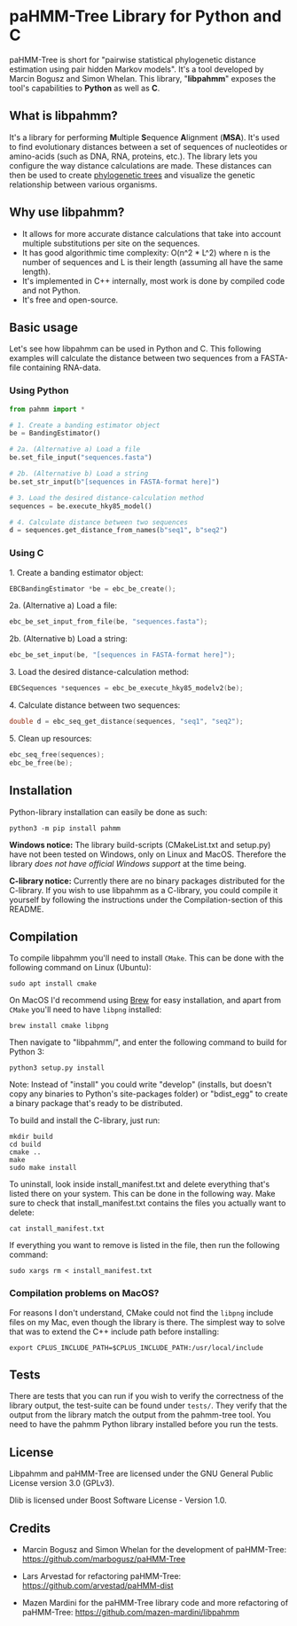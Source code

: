 # paHMM-Tree Library for Python and C
paHMM-Tree is short for "pairwise statistical phylogenetic distance estimation 
using pair hidden Markov models". It's a tool developed by Marcin Bogusz and Simon Whelan.
This library, "**libpahmm**" exposes the tool's capabilities to **Python** as well as **C**.

## What is libpahmm?
It's a library for performing **M**ultiple **S**equence **A**lignment (**MSA**). It's used to 
find evolutionary distances between a set of sequences of nucleotides or amino-acids 
(such as DNA, RNA, proteins, etc.). 
The library lets you configure the way distance calculations are made. These distances can 
then be used to create [phylogenetic trees](https://en.wikipedia.org/wiki/Phylogenetic_tree) 
and visualize the genetic relationship between various organisms.

## Why use libpahmm?
- It allows for more accurate distance calculations that take into account multiple substitutions 
per site on the sequences.
- It has good algorithmic time complexity: O(n^2 * L^2) where n is the number of sequences 
and L is their length (assuming all have the same length).
- It's implemented in C++ internally, most work is done by compiled code and not Python.
- It's free and open-source.

## Basic usage
Let's see how libpahmm can be used in Python and C. This following examples will calculate the 
distance between two sequences from a FASTA-file containing RNA-data.

### Using Python
```python
from pahmm import *

# 1. Create a banding estimator object
be = BandingEstimator()

# 2a. (Alternative a) Load a file
be.set_file_input("sequences.fasta")

# 2b. (Alternative b) Load a string
be.set_str_input(b"[sequences in FASTA-format here]")

# 3. Load the desired distance-calculation method
sequences = be.execute_hky85_model()

# 4. Calculate distance between two sequences
d = sequences.get_distance_from_names(b"seq1", b"seq2")
```

### Using C
1\. Create a banding estimator object:
```c++
EBCBandingEstimator *be = ebc_be_create();
```
2a\. (Alternative a) Load a file:
```c++
ebc_be_set_input_from_file(be, "sequences.fasta");
```
2b\. (Alternative b) Load a string:
```c++
ebc_be_set_input(be, "[sequences in FASTA-format here]");
```
3\. Load the desired distance-calculation method:
```c++
EBCSequences *sequences = ebc_be_execute_hky85_modelv2(be);
```
4\. Calculate distance between two sequences:
```c++
double d = ebc_seq_get_distance(sequences, "seq1", "seq2");
```
5\. Clean up resources:
```c++
ebc_seq_free(sequences);
ebc_be_free(be);
```

## Installation
Python-library installation can easily be done as such:
```shell script
python3 -m pip install pahmm
```

**Windows notice:** The library build-scripts (CMakeList.txt and setup.py) have not been tested 
on Windows, only on Linux and MacOS. Therefore the library *does not have official Windows support* at the time being.

**C-library notice:** Currently there are no binary packages distributed for the C-library. If you wish to use libpahmm
as a C-library, you could compile it yourself by following the instructions under the Compilation-section of this README.

## Compilation
To compile libpahmm you'll need to install `CMake`. This can be done with the following command on Linux (Ubuntu):
```shell script
sudo apt install cmake
```
On MacOS I'd recommend using [Brew](https://brew.sh "Homebrew website") for easy installation, and apart from `CMake` you'll need to have `libpng` installed:
```shell script
brew install cmake libpng
```

Then navigate to "libpahmm/", and enter the following command to build for Python 3:
```shell script
python3 setup.py install
```
Note: Instead of "install" you could write "develop" (installs, but doesn't copy any binaries to 
Python's site-packages folder) or "bdist_egg" to create a binary package that's ready to be distributed.

To build and install the C-library, just run:
```shell script
mkdir build
cd build
cmake ..
make
sudo make install
```
To uninstall, look inside install_manifest.txt and delete everything that's listed there on your system. 
This can be done in the following way. Make sure to check that install_manifest.txt contains the files you
actually want to delete:
```shell script
cat install_manifest.txt
```
If everything you want to remove is listed in the file, then run the following command:
```shell script
sudo xargs rm < install_manifest.txt
```
### Compilation problems on MacOS?

For reasons I don't understand, CMake could not find the `libpng` include files on my Mac, even though the library is there. The simplest way to solve that was to extend the C++ include path before installing:
```shell script
export CPLUS_INCLUDE_PATH=$CPLUS_INCLUDE_PATH:/usr/local/include
```

## Tests
There are tests that you can run if you wish to verify the correctness of the library output, the test-suite can be found under `tests/`. They verify that the output from the library match the output from the pahmm-tree tool. You need to have the pahmm Python library installed before you run the tests.


## License
Libpahmm and paHMM-Tree are licensed under the GNU General Public License version 3.0 (GPLv3).

Dlib is licensed under Boost Software License - Version 1.0.

## Credits
- Marcin Bogusz and Simon Whelan for the development of paHMM-Tree: https://github.com/marbogusz/paHMM-Tree

- Lars Arvestad for refactoring paHMM-Tree: https://github.com/arvestad/paHMM-dist

- Mazen Mardini for the paHMM-Tree library code and more refactoring of paHMM-Tree: https://github.com/mazen-mardini/libpahmm
